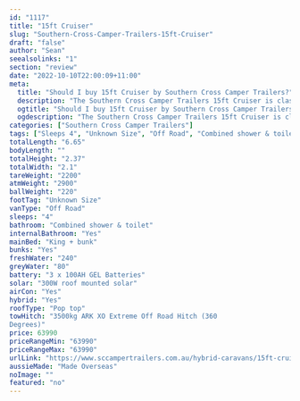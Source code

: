 ```yaml
---
id: "1117"
title: "15ft Cruiser"
slug: "Southern-Cross-Camper-Trailers-15ft-Cruiser"
draft: "false"
author: "Sean"
seealsolinks: "1"
section: "review"
date: "2022-10-10T22:00:09+11:00"
meta:
  title: "Should I buy 15ft Cruiser by Southern Cross Camper Trailers?"
  description: "The Southern Cross Camper Trailers 15ft Cruiser is classed as Off Road, and sleeps 4 people. It is Made Overseas and comes in at Unknown Size. It generally has Combined shower & toilet."
  ogtitle: "Should I buy 15ft Cruiser by Southern Cross Camper Trailers?"
  ogdescription: "The Southern Cross Camper Trailers 15ft Cruiser is classed as Off Road, and sleeps 4 people. It is Made Overseas and comes in at Unknown Size. It generally has Combined shower & toilet."
categories: ["Southern Cross Camper Trailers"]
tags: ["Sleeps 4", "Unknown Size", "Off Road", "Combined shower & toilet", "Pop top", "60 - 70k", "Made Overseas"]
totalLength: "6.65"
bodyLength: ""
totalHeight: "2.37"
totalWidth: "2.1"
tareWeight: "2200"
atmWeight: "2900"
ballWeight: "220"
footTag: "Unknown Size"
vanType: "Off Road"
sleeps: "4"
bathroom: "Combined shower & toilet"
internalBathroom: "Yes"
mainBed: "King + bunk"
bunks: "Yes"
freshWater: "240"
greyWater: "80"
battery: "3 x 100AH GEL Batteries"
solar: "300W roof mounted solar"
airCon: "Yes"
hybrid: "Yes"
roofType: "Pop top"
towHitch: "3500kg ARK XO Extreme Off Road Hitch (360
Degrees)"
price: 63990
priceRangeMin: "63990"
priceRangeMax: "63990"
urlLink: "https://www.sccampertrailers.com.au/hybrid-caravans/15ft-cruiser-off-road-hybrid-caravan"
aussieMade: "Made Overseas"
noImage: ""
featured: "no"
---
```

